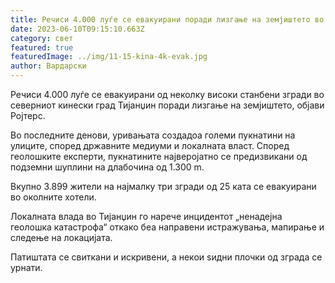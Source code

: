 ```yaml
---
title: Речиси 4.000 луѓе се евакуирани поради лизгање на земјиштето во Кина
date: 2023-06-10T09:15:10.663Z
category: свет
featured: true
featuredImage: ../img/11-15-kina-4k-evak.jpg
author: Вардарски
---
```

Речиси 4.000 луѓе се евакуирани од неколку високи станбени згради во северниот кинески град Тијанџин поради лизгање на земјиштето, објави Ројтерс.

Во последните денови, уривањата создадоа големи пукнатини на улиците, според државните медиуми и локалната власт. Според геолошките експерти, пукнатините најверојатно се предизвикани од подземни шуплини на длабочина од 1.300 m.

Вкупно 3.899 жители на најмалку три згради од 25 ката се евакуирани во околните хотели.

Локалната влада во Тијанџин го нарече инцидентот „ненадејна геолошка катастрофа“ откако беа направени истражувања, мапирање и следење на локацијата.

Патиштата се свиткани и искривени, а некои ѕидни плочки од зграда се урнати.